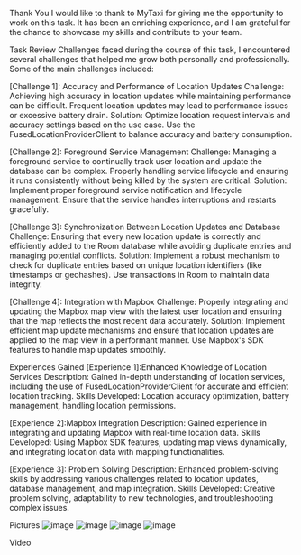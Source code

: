 Thank You
I would like to thank to MyTaxi for giving me the opportunity to work on this task. It has been an enriching experience, and I am grateful for the chance to showcase my skills and contribute to your team.

Task Review
Challenges faced during the course of this task, I encountered several challenges that helped me grow both personally and professionally. Some of the main challenges included:

[Challenge 1]: Accuracy and Performance of Location Updates
Challenge: Achieving high accuracy in location updates while maintaining performance can be difficult. Frequent location updates may lead to performance issues or excessive battery drain.
Solution: Optimize location request intervals and accuracy settings based on the use case. Use the FusedLocationProviderClient to balance accuracy and battery consumption.

[Challenge 2]: Foreground Service Management
Challenge: Managing a foreground service to continually track user location and update the database can be complex. Properly handling service lifecycle and ensuring it runs consistently without being killed by the system are critical.
Solution: Implement proper foreground service notification and lifecycle management. Ensure that the service handles interruptions and restarts gracefully.

[Challenge 3]: Synchronization Between Location Updates and Database
Challenge: Ensuring that every new location update is correctly and efficiently added to the Room database while avoiding duplicate entries and managing potential conflicts.
Solution: Implement a robust mechanism to check for duplicate entries based on unique location identifiers (like timestamps or geohashes). Use transactions in Room to maintain data integrity.

[Challenge 4]: Integration with Mapbox
Challenge: Properly integrating and updating the Mapbox map view with the latest user location and ensuring that the map reflects the most recent data accurately.
Solution: Implement efficient map update mechanisms and ensure that location updates are applied to the map view in a performant manner. Use Mapbox's SDK features to handle map updates smoothly.

Experiences Gained
[Experience 1]:Enhanced Knowledge of Location Services
Description: Gained in-depth understanding of location services, including the use of FusedLocationProviderClient for accurate and efficient location tracking.
Skills Developed: Location accuracy optimization, battery management, handling location permissions.

[Experience 2]:Mapbox Integration
Description: Gained experience in integrating and updating Mapbox with real-time location data.
Skills Developed: Using Mapbox SDK features, updating map views dynamically, and integrating location data with mapping functionalities.

[Experience 3]: Problem Solving
Description: Enhanced problem-solving skills by addressing various challenges related to location updates, database management, and map integration.
Skills Developed: Creative problem solving, adaptability to new technologies, and troubleshooting complex issues.

Pictures
![image](https://github.com/user-attachments/assets/cf97b7d9-e038-4458-907a-3334332e40d1)
![image](https://github.com/user-attachments/assets/82f98f46-977d-49ae-a9ca-61a03b50d9e4)
![image](https://github.com/user-attachments/assets/a94aa4dd-26ec-4d42-b0e4-ac2b313edb47)
![image](https://github.com/user-attachments/assets/8545d8b6-f554-4856-89c3-f51227481d77)

Video
